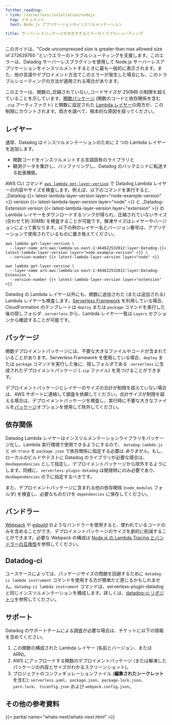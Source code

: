 ```yaml
---
further_reading:
- link: /serverless/installation/nodejs
  tag: ドキュメント
  text: Node.js アプリケーションのインスツルメンテーション

title: サーバーレスパッケージが大きすぎるエラーのトラブルシューティング
---
```


このガイドは、"Code uncompressed size is greater than max allowed size of 272629760 "というエラーのトラブルシューティングを支援します。このエラーは、Datadog サーバーレスプラグインを使用して Node.js サーバーレスアプリケーションをインスツルメントするときに最も一般的に表示されます。また、他の言語やデプロイメント方法でこのエラーが発生した場合にも、このトラブルシューティングの方法が適用される場合があります。

このエラーは、関数の_圧縮されていない_コードサイズが 250MB の制限を超えていることを示しています。[関数パッケージ][1] (関数のコードと依存関係を含む `.zip` アーティファクト) と関数に設定された [Lambda レイヤー][2]の両方が、この制限にカウントされます。両方を調べて、根本的な原因を探ってください。

## レイヤー

通常、Datadog はインスツルメンテーションのために 2 つの Lambda レイヤーを追加します。

- 関数コードをインスツルメントする言語固有のライブラリと
- 観測データを集計し、バッファリングし、Datadog のバックエンドに転送する拡張機能。

AWS CLI コマンド [`aws lambda get-layer-version`][3] で Datadog Lambda レイヤーの内容やサイズを検査します。例えば、以下のコマンドを実行すると、_Datadog-{{< latest-lambda-layer-version layer="node-example-version" >}} version {{< latest-lambda-layer-version layer="node" >}} と _Datadog-Extension version {{< latest-lambda-layer-version layer="extension" >}} の Lambda レイヤーをダウンロードするリンクが得られ、圧縮されていないサイズ (合わせて約 30MB) を検査することが可能です。解凍サイズはレイヤーやバージョンによって異なります。以下の例のレイヤー名とバージョン番号は、アプリケーションで使用されているものに置き換えてください。

```
aws lambda get-layer-version \
  --layer-name arn:aws:lambda:us-east-1:464622532012:layer:Datadog-{{< latest-lambda-layer-version layer="node-example-version" >}} \
  --version-number {{< latest-lambda-layer-version layer="node" >}}

aws lambda get-layer-version \
  --layer-name arn:aws:lambda:us-east-1:464622532012:layer:Datadog-Extension \
  --version-number {{< latest-lambda-layer-version layer="extension" >}}
```

Datadog の Lambda レイヤー以外にも、関数に追加された (または追加される) Lambda レイヤーも検査します。[Serverless Framework][4] を利用している場合、CloudFormation のテンプレートは `deploy` または `package` コマンドを実行した後の隠しフォルダ `.serverless` から、Lambda レイヤー一覧は `Layers` セクションから確認することが可能です。

## パッケージ

関数デプロイメントパッケージには、不要な大きなファイルやコードが含まれていることがあります。Serverless Framework を使用している場合、`deploy` または `package` コマンドを実行した後に、隠しフォルダである `.serverless` に生成されたデプロイメントパッケージ (`.zip` ファイル) を見つけることができます。

デプロイメントパッケージとレイヤーのサイズの合計が制限を超えていない場合は、AWS サポートに連絡して調査を依頼してください。合計サイズが制限を超える場合は、デプロイメントパッケージを検査し、実行時に不要な大きなファイルを[パッケージ][5]オプションを使用して除外してください。

## 依存関係

Datadog Lambda レイヤーはインスツルメンテーションライブラリをパッケージ化し、Lambda 実行環境で使用できるようにするので、 `datadog-lambda-js` と `dd-trace` を `package.json` で依存関係に指定する必要は _ありません_。もし、ローカルのビルドやテストに Datadog のライブラリが必要な場合は、`devDependencies` として指定し、デプロイメントパッケージから除外するようにします。同様に、`serverless-plugin-datadog` は開発時にのみ必要であり、 `devDependencies` の下に指定するべきです。

また、デプロイメントパッケージに含まれる他の依存関係 (`node_modules` フォルダ) を検査し、必要なものだけを `dependencies` に保存してください。

## バンドラー

[Webpack][6] や [esbuild][7] のようなバンドラーを使用すると、使われているコードのみを含めることができ、デプロイメントパッケージのサイズを劇的に削減することができます。必要な Webpack の構成は [Node.js の Lambda Tracing とバンドラーの互換性][8]を参照してください。

## Datadog-ci

ユースケースによっては、パッケージサイズの問題を回避するために `datadog-ci lambda instrument` コマンドを使用する方が簡単だと感じるかもしれません。`datadog-ci lambda instrument` コマンドは、serverless-plugin-datadog と同じインスツルメンテーションを構成します。詳しくは、[datadog-ci リポジトリ][9]を参照してください。

## サポート

Datadog のサポートチームによる調査が必要な場合は、チケットに以下の情報を含めてください。

1. この関数の構成された Lambda レイヤー (名前とバージョン、または ARN)。
2. AWS にアップロードする関数のデプロイメントパッケージ (または解凍したパッケージの内容とサイズがわかるスクリーンショット)。
3. プロジェクトのコンフィギュレーションファイル (**編集されたシークレット**を含む): `serverless.yaml`、`package.json`、`package-lock.json`、`yarn.lock`、 `tsconfig.json` および `webpack.config.json`。

## その他の参考資料

{{< partial name="whats-next/whats-next.html" >}}

[1]: https://docs.aws.amazon.com/lambda/latest/dg/gettingstarted-package.html#gettingstarted-package-zip
[2]: https://docs.aws.amazon.com/lambda/latest/dg/gettingstarted-package.html#gettingstarted-package-layers
[3]: https://awscli.amazonaws.com/v2/documentation/api/latest/reference/lambda/get-layer-version.html
[4]: https://www.serverless.com/
[5]: https://www.serverless.com/framework/docs/providers/aws/guide/serverless.yml/#package
[6]: https://webpack.js.org
[7]: https://esbuild.github.io/
[8]: /ja/serverless/guide/serverless_tracing_and_bundlers/
[9]: https://github.com/DataDog/datadog-ci/tree/master/src/commands/lambda#readme
